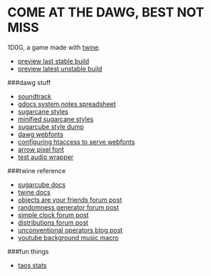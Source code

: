 COME AT THE DAWG, BEST NOT MISS
==========

1D0G, a game made with <a href="http://twinery.org/">twine</a>. 

- <a href="http://htmlpreview.github.io/?https://github.com/shuuki/1dog-twine/blob/master/v2/1dog.html">preview last stable build</a>
- <a href="http://htmlpreview.github.io/?https://github.com/shuuki/1dog-twine/blob/master/v3/index.html">preview latest unstable build</a>

###dawg stuff
- <a href="http://www.youtube.com/playlist?list=PLW7aGUgODBVZdqTs-HTPTtqvCLL80PL7t">soundtrack</a>
- <a href="https://docs.google.com/spreadsheets/d/1C0iNMtiu_K4ef8i1-59mJp2KN7WlEbf_LwtkkoEMim8">gdocs system notes spreadsheet</a>
- <a href="http://codepen.io/somethingformed/pen/xbxNmx">sugarcane styles</a>
- <a href="http://codepen.io/somethingformed/pen/XJXYMM">minified sugarcane styles</a>
- <a href="http://codepen.io/somethingformed/pen/myeLpL">sugarcube style dump</a>
- <a href="http://www.oxru.in/remote/dawg-webfonts/styles.css">dawg webfonts</a>
 - <a href="http://davidwalsh.name/cdn-fonts">configuring htaccess to serve webfonts</a>
 - <a href="http://www.dafont.com/pixarrows.font">arrow pixel font</a> 
- <a href="http://codepen.io/somethingformed/pen/JoYPZw">test audio wrapper</a>

###twine reference
- <a href="http://www.motoslave.net/sugarcube/docs/">sugarcube docs</a>
- <a href="http://twinery.org/wiki/start">twine docs</a>
 - <a href="http://twinery.org/forum/index.php/topic,1516.0.html">objects are your friends forum post</a>
 - <a href="http://twinery.org/forum/index.php/topic,1970.msg5380.html#msg5380">randomness generator forum post</a>
 - <a href="http://twinery.org/forum/index.php/topic,1861.msg4939.html#msg4939">simple clock forum post</a>
 - <a href="http://twinery.org/forum/index.php/topic,2063.0.html">distributions forum post</a>
- <a href="http://www.glorioustrainwrecks.com/node/5081">unconventional operators blog post</a>
- <a href="http://www.glorioustrainwrecks.com/node/5475">youtube background music macro</a>

###fun things
- <a href="http://alltowndata.com/living-in/Taos-New-Mexico">taos stats</a>
